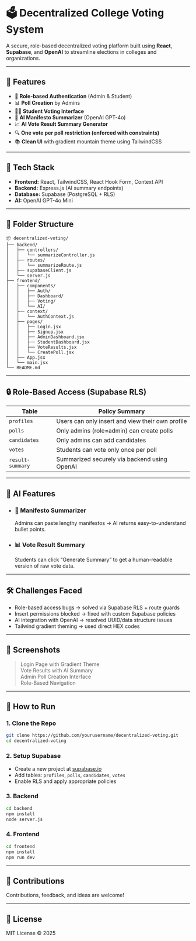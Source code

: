# 🗳️ Decentralized College Voting System

A secure, role-based decentralized voting platform built using **React**, **Supabase**, and **OpenAI** to streamline elections in colleges and organizations.

---

## 🚀 Features

- 🔐 **Role-based Authentication** (Admin & Student)
- 📊 **Poll Creation** by Admins
- 🧑‍🎓 **Student Voting Interface**
- 🤖 **AI Manifesto Summarizer** (OpenAI GPT-4o)
- 📈 **AI Vote Result Summary Generator**
- 🔍 **One vote per poll restriction (enforced with constraints)**
- 📚 **Clean UI** with gradient mountain theme using TailwindCSS

---

## 🧠 Tech Stack

- **Frontend:** React, TailwindCSS, React Hook Form, Context API
- **Backend:** Express.js (AI summary endpoints)
- **Database:** Supabase (PostgreSQL + RLS)
- **AI:** OpenAI GPT-4o Mini

---

## 📁 Folder Structure

```
📦 decentralized-voting/
├── backend/
│   ├── controllers/
│   │   └── summarizeController.js
│   ├── routes/
│   │   └── summarizeRoute.js
│   ├── supabaseClient.js
│   └── server.js
├── frontend/
│   ├── components/
│   │   ├── Auth/
│   │   ├── Dashboard/
│   │   ├── Voting/
│   │   └── AI/
│   ├── context/
│   │   └── AuthContext.js
│   ├── pages/
│   │   ├── Login.jsx
│   │   ├── Signup.jsx
│   │   ├── AdminDashboard.jsx
│   │   ├── StudentDashboard.jsx
│   │   ├── VoteResults.jsx
│   │   └── CreatePoll.jsx
│   ├── App.jsx
│   └── main.jsx
└── README.md
```

---

## 🔒 Role-Based Access (Supabase RLS)

| Table      | Policy Summary |
|------------|----------------|
| `profiles` | Users can only insert and view their own profile |
| `polls`    | Only admins (role=admin) can create polls |
| `candidates` | Only admins can add candidates |
| `votes`    | Students can vote only once per poll |
| `result-summary` | Summarized securely via backend using OpenAI |

---

## 🤖 AI Features

- ### 🧾 Manifesto Summarizer
  Admins can paste lengthy manifestos → AI returns easy-to-understand bullet points.

- ### 📊 Vote Result Summary
  Students can click “Generate Summary” to get a human-readable version of raw vote data.

---

## 🛠️ Challenges Faced

- Role-based access bugs → solved via Supabase RLS + route guards
- Insert permissions blocked → fixed with custom Supabase policies
- AI integration with OpenAI → resolved UUID/data structure issues
- Tailwind gradient theming → used direct HEX codes

---

## 📸 Screenshots

> Login Page with Gradient Theme  
> Vote Results with AI Summary  
> Admin Poll Creation Interface  
> Role-Based Navigation

---

## 🧪 How to Run

### 1. Clone the Repo

```bash
git clone https://github.com/yourusername/decentralized-voting.git
cd decentralized-voting
```

### 2. Setup Supabase

- Create a new project at [supabase.io](https://supabase.io)
- Add tables: `profiles`, `polls`, `candidates`, `votes`
- Enable RLS and apply appropriate policies

### 3. Backend

```bash
cd backend
npm install
node server.js
```

### 4. Frontend

```bash
cd frontend
npm install
npm run dev
```

---

## 🙌 Contributions

Contributions, feedback, and ideas are welcome!

---

## 📃 License

MIT License © 2025